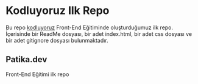 # Kodluyoruz Ilk Repo
Bu repo [kodluyoruz](https://www.kodluyoruz.org/) Front-End Eğitiminde oluşturduğumuz ilk repo. İçerisinde bir ReadMe dosyası, bir adet index.html, bir adet css dosyası ve bir adet gitignore dosyası bulunmaktadır.
## Patika.dev
Front-End Eğitimi ilk repo
